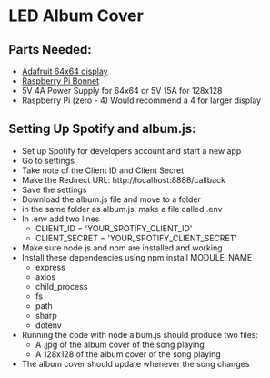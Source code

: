 # LED Album Cover
## Parts Needed:
- [Adafruit 64x64 display](https://www.adafruit.com/product/5362)
- [Raspberry Pi Bonnet](https://www.adafruit.com/product/3211)
- 5V 4A Power Supply for 64x64 or 5V 15A for 128x128
- Raspberry Pi (zero - 4) Would recommend a 4 for larger display

## Setting Up Spotify and album.js:
- Set up Spotify for developers account and start a new app
- Go to settings
- Take note of the Client ID and Client Secret
- Make the Redirect URL: http://localhost:8888/callback
- Save the settings
- Download the album.js file and move to a folder
- in the same folder as album.js, make a file called .env
- In .env add two lines
  - CLIENT_ID = 'YOUR_SPOTIFY_CLIENT_ID'
  - CLIENT_SECRET = 'YOUR_SPOTIFY_CLIENT_SECRET'
- Make sure node js and npm are installed and working
- Install these dependencies using npm install MODULE_NAME
  - express
  - axios
  - child_process
  - fs
  - path
  - sharp
  - dotenv
- Running the code with node album.js should produce two files:
  - A .jpg of the album cover of the song playing
  - A 128x128 of the album cover of the song playing
- The album cover should update whenever the song changes
